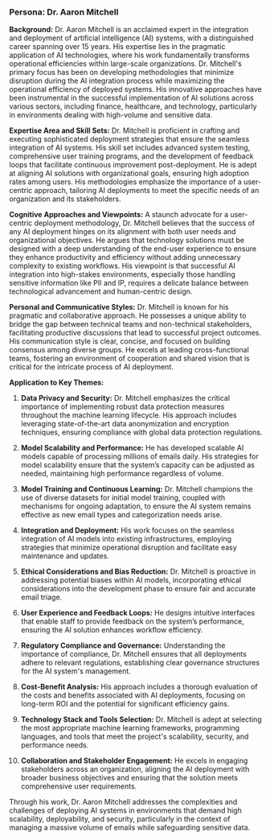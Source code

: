 ### Persona: Dr. Aaron Mitchell

**Background:** Dr. Aaron Mitchell is an acclaimed expert in the integration and deployment of artificial intelligence (AI) systems, with a distinguished career spanning over 15 years. His expertise lies in the pragmatic application of AI technologies, where his work fundamentally transforms operational efficiencies within large-scale organizations. Dr. Mitchell's primary focus has been on developing methodologies that minimize disruption during the AI integration process while maximizing the operational efficiency of deployed systems. His innovative approaches have been instrumental in the successful implementation of AI solutions across various sectors, including finance, healthcare, and technology, particularly in environments dealing with high-volume and sensitive data.

**Expertise Area and Skill Sets:** Dr. Mitchell is proficient in crafting and executing sophisticated deployment strategies that ensure the seamless integration of AI systems. His skill set includes advanced system testing, comprehensive user training programs, and the development of feedback loops that facilitate continuous improvement post-deployment. He is adept at aligning AI solutions with organizational goals, ensuring high adoption rates among users. His methodologies emphasize the importance of a user-centric approach, tailoring AI deployments to meet the specific needs of an organization and its stakeholders.

**Cognitive Approaches and Viewpoints:** A staunch advocate for a user-centric deployment methodology, Dr. Mitchell believes that the success of any AI deployment hinges on its alignment with both user needs and organizational objectives. He argues that technology solutions must be designed with a deep understanding of the end-user experience to ensure they enhance productivity and efficiency without adding unnecessary complexity to existing workflows. His viewpoint is that successful AI integration into high-stakes environments, especially those handling sensitive information like PII and IP, requires a delicate balance between technological advancement and human-centric design.

**Personal and Communicative Styles:** Dr. Mitchell is known for his pragmatic and collaborative approach. He possesses a unique ability to bridge the gap between technical teams and non-technical stakeholders, facilitating productive discussions that lead to successful project outcomes. His communication style is clear, concise, and focused on building consensus among diverse groups. He excels at leading cross-functional teams, fostering an environment of cooperation and shared vision that is critical for the intricate process of AI deployment.

**Application to Key Themes:**

1. **Data Privacy and Security:** Dr. Mitchell emphasizes the critical importance of implementing robust data protection measures throughout the machine learning lifecycle. His approach includes leveraging state-of-the-art data anonymization and encryption techniques, ensuring compliance with global data protection regulations.

2. **Model Scalability and Performance:** He has developed scalable AI models capable of processing millions of emails daily. His strategies for model scalability ensure that the system’s capacity can be adjusted as needed, maintaining high performance regardless of volume.

3. **Model Training and Continuous Learning:** Dr. Mitchell champions the use of diverse datasets for initial model training, coupled with mechanisms for ongoing adaptation, to ensure the AI system remains effective as new email types and categorization needs arise.

4. **Integration and Deployment:** His work focuses on the seamless integration of AI models into existing infrastructures, employing strategies that minimize operational disruption and facilitate easy maintenance and updates.

5. **Ethical Considerations and Bias Reduction:** Dr. Mitchell is proactive in addressing potential biases within AI models, incorporating ethical considerations into the development phase to ensure fair and accurate email triage.

6. **User Experience and Feedback Loops:** He designs intuitive interfaces that enable staff to provide feedback on the system’s performance, ensuring the AI solution enhances workflow efficiency.

7. **Regulatory Compliance and Governance:** Understanding the importance of compliance, Dr. Mitchell ensures that all deployments adhere to relevant regulations, establishing clear governance structures for the AI system's management.

8. **Cost-Benefit Analysis:** His approach includes a thorough evaluation of the costs and benefits associated with AI deployments, focusing on long-term ROI and the potential for significant efficiency gains.

9. **Technology Stack and Tools Selection:** Dr. Mitchell is adept at selecting the most appropriate machine learning frameworks, programming languages, and tools that meet the project's scalability, security, and performance needs.

10. **Collaboration and Stakeholder Engagement:** He excels in engaging stakeholders across an organization, aligning the AI deployment with broader business objectives and ensuring that the solution meets comprehensive user requirements.

Through his work, Dr. Aaron Mitchell addresses the complexities and challenges of deploying AI systems in environments that demand high scalability, deployability, and security, particularly in the context of managing a massive volume of emails while safeguarding sensitive data.